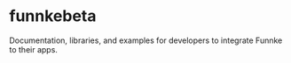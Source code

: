 funnkebeta
==========

Documentation, libraries, and examples for developers to integrate Funnke to their apps.
